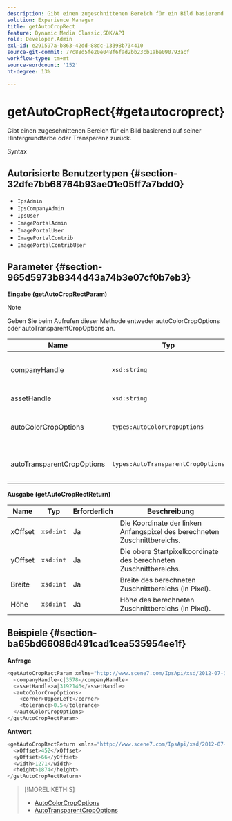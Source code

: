 ```yaml
---
description: Gibt einen zugeschnittenen Bereich für ein Bild basierend auf seiner Hintergrundfarbe oder Transparenz zurück.
solution: Experience Manager
title: getAutoCropRect
feature: Dynamic Media Classic,SDK/API
role: Developer,Admin
exl-id: e291597a-b863-42dd-88dc-13398b734410
source-git-commit: 77c88d5fe20e048f6fad2bb23cb1abe090793acf
workflow-type: tm+mt
source-wordcount: '152'
ht-degree: 13%

---
```


# getAutoCropRect{#getautocroprect}

Gibt einen zugeschnittenen Bereich für ein Bild basierend auf seiner Hintergrundfarbe oder Transparenz zurück.

Syntax

## Autorisierte Benutzertypen {#section-32dfe7bb68764b93ae01e05ff7a7bdd0}

* `IpsAdmin`
* `IpsCompanyAdmin`
* `IpsUser`
* `ImagePortalAdmin`
* `ImagePortalUser`
* `ImagePortalContrib`
* `ImagePortalContribUser`

## Parameter {#section-965d5973b8344d43a74b3e07cf0b7eb3}

**Eingabe (getAutoCropRectParam)**

>[!NOTE]
>
>Geben Sie beim Aufrufen dieser Methode entweder autoColorCropOptions oder autoTransparentCropOptions an.

| Name | Typ | Erforderlich | Beschreibung |
|---|---|---|---|
| companyHandle | `xsd:string` | Ja | Das -Handle an das Unternehmen mit dem Asset, mit dem Sie arbeiten möchten. |
| assetHandle | `xsd:string` | Ja | Das Handle für das Asset, mit dem Sie arbeiten möchten. |
| autoColorCropOptions | `types:AutoColorCropOptions` | Nein | Berechnet das Rechteck für den Zuschnitt anhand der Farbe. Siehe [AutoColorCropOptions](../../../types/c-data-types/r-auto-color-crop-options.md#reference-976c3a1f8e47473cae016a4e9e09e4a6). |
| autoTransparentCropOptions | `types:AutoTransparentCropOptions` | Nein | Berechnet das Rechteck für den Zuschnitt auf Basis der Transparenz. Siehe [AutoTransparentCropOptions](../../../types/c-data-types/r-auto-transparent-crop-options.md#reference-f4460b3bdf814f4c85e4f097ea4e6e2b). |

**Ausgabe (getAutoCropRectReturn)**

| Name | Typ | Erforderlich | Beschreibung |
|---|---|---|---|
| xOffset | `xsd:int` | Ja | Die Koordinate der linken Anfangspixel des berechneten Zuschnittbereichs. |
| yOffset | `xsd:int` | Ja | Die obere Startpixelkoordinate des berechneten Zuschnittbereichs. |
| Breite | `xsd:int` | Ja | Breite des berechneten Zuschnittbereichs (in Pixel). |
| Höhe | `xsd:int` | Ja | Höhe des berechneten Zuschnittbereichs (in Pixel). |

## Beispiele {#section-ba65bd66086d491cad1cea535954ee1f}

**Anfrage**

```java
<getAutoCropRectParam xmlns="http://www.scene7.com/IpsApi/xsd/2012-07-31-beta">
  <companyHandle>c|3578</companyHandle>
  <assetHandle>a|3192146</assetHandle>
  <autoColorCropOptions>
    <corner>UpperLeft</corner>
    <tolerance>0.5</tolerance>
  </autoColorCropOptions>
</getAutoCropRectParam>
```

**Antwort**

```java
<getAutoCropRectReturn xmlns="http://www.scene7.com/IpsApi/xsd/2012-07-31-beta">
  <xOffset>452</xOffset>
  <yOffset>66</yOffset>
  <width>1271</width>
  <height>1874</height>
</getAutoCropRectReturn>
```

>[!MORELIKETHIS]
>
>* [AutoColorCropOptions](../../../types/c-data-types/r-auto-color-crop-options.md#reference-976c3a1f8e47473cae016a4e9e09e4a6)
>* [AutoTransparentCropOptions](../../../types/c-data-types/r-auto-transparent-crop-options.md#reference-f4460b3bdf814f4c85e4f097ea4e6e2b)
